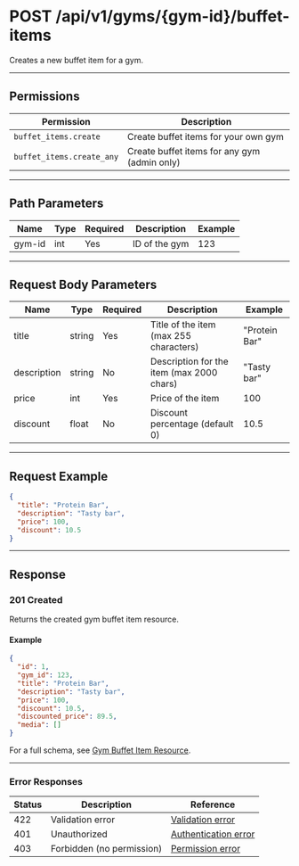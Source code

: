 # POST /api/v1/gyms/{gym-id}/buffet-items

Creates a new buffet item for a gym.


---

## Permissions
| Permission                | Description                                         |
|---------------------------|-----------------------------------------------------|
| `buffet_items.create`     | Create buffet items for your own gym                |
| `buffet_items.create_any` | Create buffet items for any gym (admin only)        |

---

## Path Parameters
| Name    | Type | Required | Description           | Example |
|---------|------|----------|-----------------------|---------|
| gym-id  | int  | Yes      | ID of the gym         | 123     |

---

## Request Body Parameters
| Name        | Type    | Required | Description                                 | Example         |
|-------------|---------|----------|---------------------------------------------|-----------------|
| title       | string  | Yes      | Title of the item (max 255 characters)      | "Protein Bar"  |
| description | string  | No       | Description for the item (max 2000 chars)   | "Tasty bar"    |
| price       | int     | Yes      | Price of the item                           | 100             |
| discount    | float   | No       | Discount percentage (default 0)             | 10.5            |

---

## Request Example
```json
{
  "title": "Protein Bar",
  "description": "Tasty bar",
  "price": 100,
  "discount": 10.5
}
```

---

## Response

### 201 Created
Returns the created gym buffet item resource.

#### Example
```json
{
  "id": 1,
  "gym_id": 123,
  "title": "Protein Bar",
  "description": "Tasty bar",
  "price": 100,
  "discount": 10.5,
  "discounted_price": 89.5,
  "media": []
}
```

For a full schema, see [Gym Buffet Item Resource](gym_buffet_item_resource.md).

---

### Error Responses
| Status | Description                | Reference                                      |
|--------|----------------------------|------------------------------------------------|
| 422    | Validation error           | [Validation error](../../_globals/validation-errors.md) |
| 401    | Unauthorized               | [Authentication error](../../_globals/authentication-errors.md) |
| 403    | Forbidden (no permission)  | [Permission error](../../_globals/permission-errors.md) |
